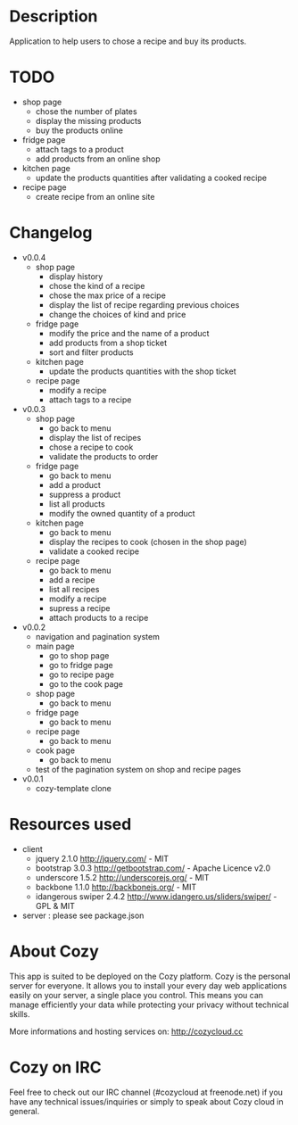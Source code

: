 # Description

Application to help users to chose a recipe and buy its products.


# TODO

* shop page
  * chose the number of plates
  * display the missing products
  * buy the products online
* fridge page
  * attach tags to a product
  * add products from an online shop
* kitchen page
  * update the products quantities after validating a cooked recipe
* recipe page
  * create recipe from an online site


# Changelog

* v0.0.4
    * shop page
      * display history
      * chose the kind of a recipe
      * chose the max price of a recipe
      * display the list of recipe regarding previous choices
      * change the choices of kind and price
    * fridge page
      * modify the price and the name of a product
      * add products from a shop ticket
      * sort and filter products
    * kitchen page
      * update the products quantities with the shop ticket
    * recipe page
      * modify a recipe
      * attach tags to a recipe
* v0.0.3
    * shop page
      * go back to menu
      * display the list of recipes
      * chose a recipe to cook
      * validate the products to order
    * fridge page
      * go back to menu
      * add a product
      * suppress a product
      * list all products
      * modify the owned quantity of a product
    * kitchen page
      * go back to menu
      * display the recipes to cook (chosen in the shop page)
      * validate a cooked recipe
    * recipe page
      * go back to menu
      * add a recipe
      * list all recipes
      * modify a recipe
      * supress a recipe
      * attach products to a recipe
* v0.0.2
    * navigation and pagination system
    * main page
      * go to shop page  
      * go to fridge page
      * go to recipe page
      * go to the cook page
    * shop page
      * go back to menu
    * fridge page
      * go back to menu
    * recipe page
      * go back to menu
    * cook page
      * go back to menu
    * test of the pagination system on shop and recipe pages
* v0.0.1
  * cozy-template clone


# Resources used
* client
  * jquery 2.1.0
    http://jquery.com/ - MIT
  * bootstrap 3.0.3
    http://getbootstrap.com/ - Apache Licence v2.0
  * underscore 1.5.2
    http://underscorejs.org/ - MIT
  * backbone 1.1.0 
    http://backbonejs.org/ - MIT
  * idangerous swiper 2.4.2
    http://www.idangero.us/sliders/swiper/ - GPL & MIT
* server : please see package.json


# About Cozy

This app is suited to be deployed on the Cozy platform. Cozy is the personal
server for everyone. It allows you to install your every day web applications
easily on your server, a single place you control. This means you can manage
efficiently your data while protecting your privacy without technical skills.

More informations and hosting services on:
http://cozycloud.cc


# Cozy on IRC
Feel free to check out our IRC channel (#cozycloud at freenode.net) if you have any technical issues/inquiries or simply to speak about Cozy cloud in general.
